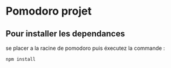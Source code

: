 # Pomodoro projet

## Pour installer les dependances

se placer a la racine de pomodoro puis éxecutez la commande : 
```
npm install
```

